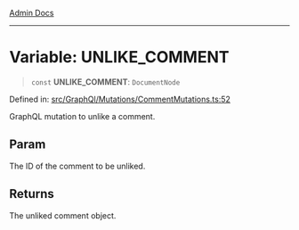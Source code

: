 [Admin Docs](/)

***

# Variable: UNLIKE\_COMMENT

> `const` **UNLIKE\_COMMENT**: `DocumentNode`

Defined in: [src/GraphQl/Mutations/CommentMutations.ts:52](https://github.com/hustlernik/talawa-admin/blob/fe326ed17e0fa5ad916ff9f383f63b5d38aedc7b/src/GraphQl/Mutations/CommentMutations.ts#L52)

GraphQL mutation to unlike a comment.

## Param

The ID of the comment to be unliked.

## Returns

The unliked comment object.
